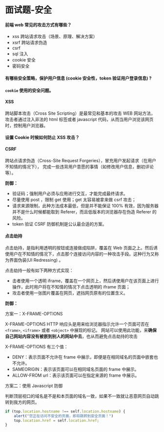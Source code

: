 # 面试题-安全

#### 前端 web 常见的攻击方式有哪些？

- xss 跨站请求攻击（场景、原理、解决方案）
- xsrf 跨站请求伪造
- csrf
- sql 注入
- cookie 安全
- 密码安全

#### 有哪些安全策略，保护用户信息 (cookie 安全性，token 验证用户登录信息) ?



#### `cookie` 使用的安全问题。



#### XSS

跨站脚本攻击（Cross Site Scripting）是最常见和基本的攻击 WEB 网站方法，攻击者通过注入非法的 html 标签或者 javascript 代码，从而当用户浏览该网页时，控制用户浏览器。



#### 设置 Cookie 时候如何防止 XSS 攻击？



#### CSRF

跨站点请求伪造（Cross-Site Request Forgeries），冒充用户发起请求（在用户不知情的情况下）， 完成一些违背用户意愿的事情（如修改用户信息，删初评论等）。

**防御：**

- 验证码；强制用户必须与应用进行交互，才能完成最终请求。
- 尽量使用 post ，限制 get 使用；get 太容易被拿来做 csrf 攻击；
- 请求来源限制，此种方法成本最低，但是并不能保证 100% 有效，因为服务器并不是什么时候都能取到 Referer，而且低版本的浏览器存在伪造 Referer 的风险。
- token 验证 CSRF 防御机制是公认最合适的方案。



#### 点击劫持

点击劫持，是指利用透明的按钮或连接做成陷阱，覆盖在 Web 页面之上。然后诱使用户在不知情的情况下，点击那个连接访问内容的一种攻击手段。这种行为又称为界面伪装(UI Redressing) 。

点击劫持一般有如下两种方式实现：

- 击者使用一个透明 iframe，覆盖在一个网页上，然后诱使用户在该页面上进行操作，此时用户将在不知情的情况下点击透明的 iframe 页面；
- 攻击者使用一张图片覆盖在网页，遮挡网页原有的位置含义。



**防御：**

方案一：X-FRAME-OPTIONS

X-FRAME-OPTIONS HTTP 响应头是用来给浏览器指示允许一个页面可否在 `<frame>`, `<iframe>` 或者 `<object>` 中展现的标记。
网站可以使用此功能，来**确保自己网站内容没有被嵌到别人的网站中去**，也从而避免点击劫持的攻击

X-FRAME-OPTIONS 有三个值：

- DENY：表示页面不允许在 frame 中展示，即便是在相同域名的页面中嵌套也不允许。
- SAMEORIGIN：表示该页面可以在相同域名页面的 frame 中展示。
- ALLOW-FROM url：表示该页面可以在指定来源的 frame 中展示。

方案二：使用 Javascript 防御

判断顶层视口的域名是不是和本页面的域名一致，如果不一致就让恶意网页自动跳转到我方的网页。

``` jsx
if (top.location.hostname !== self.location.hostname) {    
    alert("您正在访问不安全的页面，即将跳转到安全页面！")   
    top.location.href = self.location.href;
}
```

